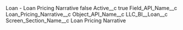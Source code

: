 <?xml version="1.0" encoding="UTF-8"?>
<CustomMetadata xmlns="http://soap.sforce.com/2006/04/metadata" xmlns:xsi="http://www.w3.org/2001/XMLSchema-instance" xmlns:xsd="http://www.w3.org/2001/XMLSchema">
    <label>Loan - Loan Pricing Narrative</label>
    <protected>false</protected>
    <values>
        <field>Active__c</field>
        <value xsi:type="xsd:boolean">true</value>
    </values>
    <values>
        <field>Field_API_Name__c</field>
        <value xsi:type="xsd:string">Loan_Pricing_Narrative__c</value>
    </values>
    <values>
        <field>Object_API_Name__c</field>
        <value xsi:type="xsd:string">LLC_BI__Loan__c</value>
    </values>
    <values>
        <field>Screen_Section_Name__c</field>
        <value xsi:type="xsd:string">Loan Pricing Narrative</value>
    </values>
</CustomMetadata>
